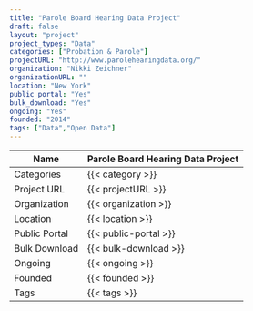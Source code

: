 ```yaml
---
title: "Parole Board Hearing Data Project"
draft: false
layout: "project"
project_types: "Data"
categories: ["Probation & Parole"]
projectURL: "http://www.parolehearingdata.org/"
organization: "Nikki Zeichner"
organizationURL: ""
location: "New York"
public_portal: "Yes"
bulk_download: "Yes"
ongoing: "Yes"
founded: "2014"
tags: ["Data","Open Data"]
---
```



Name                    |  Parole Board Hearing Data Project    
------------------------|----
Categories              | {{< category >}} 
Project URL             | {{< projectURL >}} 
Organization            | {{< organization >}} 
Location                | {{< location >}} 
Public Portal           | {{< public-portal >}} 
Bulk Download           | {{< bulk-download >}} 
Ongoing                 | {{< ongoing >}} 
Founded                 | {{< founded >}} 
Tags                    | {{< tags >}} 
